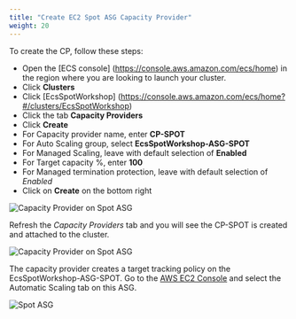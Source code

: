 ```yaml
---
title: "Create EC2 Spot ASG Capacity Provider"
weight: 20
---
```


To create the CP, follow these steps:

* Open the [ECS console] (https://console.aws.amazon.com/ecs/home) in the region where you are looking to launch your cluster.
* Click **Clusters**
* Click [EcsSpotWorkshop] (https://console.aws.amazon.com/ecs/home?#/clusters/EcsSpotWorkshop)
* Click the tab **Capacity Providers**
* Click **Create**
* For Capacity provider name, enter **CP-SPOT**
* For Auto Scaling group, select **EcsSpotWorkshop-ASG-SPOT**
* For Managed Scaling, leave with default selection of **Enabled**
* For Target capacity %, enter **100**
* For Managed termination protection, leave with default selection of *Enabled*
* Click on **Create** on the bottom right 


![Capacity Provider on Spot ASG](/images/ecs-spot-capacity-providers/CP_SPOT.png)

Refresh the *Capacity Providers* tab and you will see the CP-SPOT is created and attached to the cluster.

![Capacity Provider on Spot ASG](/images/ecs-spot-capacity-providers/CP-SPOT.png)

The capacity provider creates a target tracking policy on the EcsSpotWorkshop-ASG-SPOT. 
Go to the [AWS EC2 Console](https://console.aws.amazon.com/ec2autoscaling/home?#/details/EcsSpotWorkshop-ASG-SPOT?view=scaling) and select the Automatic Scaling tab on this ASG.

![Spot ASG](/images/ecs-spot-capacity-providers/asg_spot_with_cp_view_1.png)
